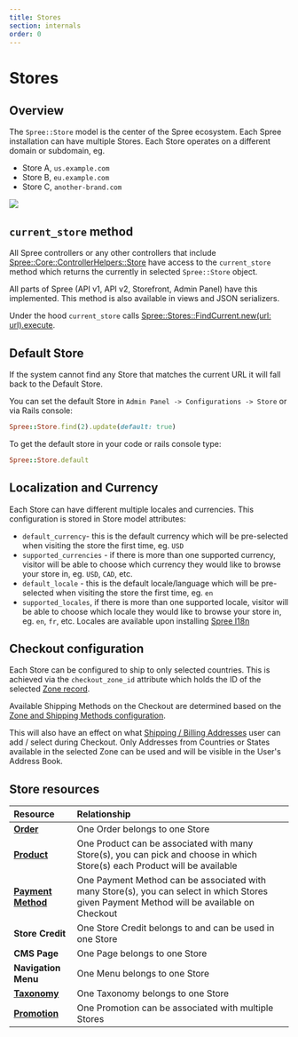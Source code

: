 ```yaml
---
title: Stores
section: internals
order: 0
---
```


# Stores

## Overview

The `Spree::Store` model is the center of the Spree ecosystem. Each Spree installation can have multiple Stores. Each Store operates on a different domain or subdomain, eg.

* Store A, `us.example.com`
* Store B, `eu.example.com`
* Store C, `another-brand.com`

![](../.gitbook/assets/mulit_store_978x2.png)

## `current_store` method

All Spree controllers or any other controllers that include [Spree::Core::ControllerHelpers::Store](https://github.com/spree/spree/blob/master/core/lib/spree/core/controller_helpers/store.rb) have access to the `current_store` method which returns the currently in selected `Spree::Store` object.

All parts of Spree \(API v1, API v2, Storefront, Admin Panel\) have this implemented. This method is also available in views and JSON serializers.

Under the hood `current_store` calls [Spree::Stores::FindCurrent.new\(url: url\).execute](https://github.com/spree/spree/blob/master/core/app/finders/spree/stores/find_current.rb).

## Default Store

If the system cannot find any Store that matches the current URL it will fall back to the Default Store.

You can set the default Store in `Admin Panel -> Configurations -> Store` or via Rails console:

```ruby
Spree::Store.find(2).update(default: true)
```

To get the default store in your code or rails console type:

```ruby
Spree::Store.default
```

## Localization and Currency

Each Store can have different multiple locales and currencies. This configuration is stored in Store model attributes:

* `default_currency`- this is the default currency which will be pre-selected when visiting the store the first time, eg. `USD`
* `supported_currencies` - if there is more than one supported currency, visitor will be able to choose which currency they would like to browse your store in, eg. `USD`, `CAD`, etc.
* `default_locale` - this is the default locale/language which will be pre-selected when visiting the store the first time, eg. `en`
* `supported_locales`, if there is more than one supported locale, visitor will be able to choose which locale they would like to browse your store in, eg. `en`, `fr`, etc. Locales are available upon installing [Spree I18n](https://github.com/spree-contrib/spree_i18n)

## Checkout configuration

Each Store can be configured to ship to only selected countries. This is achieved via the `checkout_zone_id` attribute which holds the ID of the selected [Zone record](https://dev-docs.spreecommerce.org/internals/shipments#zones).

Available Shipping Methods on the Checkout are determined based on the [Zone and Shipping Methods configuration](https://dev-docs.spreecommerce.org/internals/shipments#design-and-functionality).

This will also have an effect on what [Shipping / Billing Addresses](https://dev-docs.spreecommerce.org/internals/addresses#address) user can add / select during Checkout. Only Addresses from Countries or States available in the selected Zone can be used and will be visible in the User's Address Book.

## Store resources

| Resource | Relationship |
| :--- | :--- |
| [**Order**](https://dev-docs.spreecommerce.org/internals/orders) | One Order belongs to one Store |
| [**Product**](https://dev-docs.spreecommerce.org/internals/products) | One Product can be associated with many Store\(s\), you can pick and choose in which Store\(s\) each Product will be available |
| [**Payment Method**](https://dev-docs.spreecommerce.org/internals/payments) | One Payment Method can be associated with many Store\(s\), you can select in which Stores given Payment Method will be available on Checkout |
| **Store Credit** | One Store Credit belongs to and can be used in one Store |
| **CMS Page** | One Page belongs to one Store |
| **Navigation Menu** | One Menu belongs to one Store |
| [**Taxonomy**](https://dev-docs.spreecommerce.org/internals/products#taxons-and-taxonomies) | One Taxonomy belongs to one Store |
| [**Promotion**](https://dev-docs.spreecommerce.org/internals/promotions) | One Promotion can be associated with multiple Stores |


